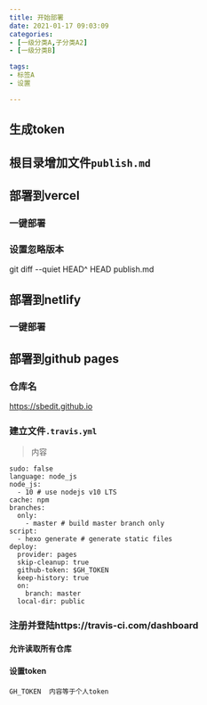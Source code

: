 ```yaml
---
title: 开始部署
date: 2021-01-17 09:03:09
categories: 
- [一级分类A,子分类A2]
- [一级分类B]

tags: 
- 标签A
- 设置

---
```

## 生成token

## 根目录增加文件`publish.md`
## 部署到vercel

### 一键部署

### 设置忽略版本

git diff --quiet HEAD^ HEAD publish.md

## 部署到netlify

### 一键部署

## 部署到github pages

### 仓库名

https://sbedit.github.io

### 建立文件`.travis.yml`

> 内容

```
sudo: false
language: node_js
node_js:
  - 10 # use nodejs v10 LTS
cache: npm
branches:
  only:
    - master # build master branch only
script:
  - hexo generate # generate static files
deploy:
  provider: pages
  skip-cleanup: true
  github-token: $GH_TOKEN
  keep-history: true
  on:
    branch: master
  local-dir: public
```

### 注册并登陆https://travis-ci.com/dashboard

#### 允许读取所有仓库

#### 设置token

```
GH_TOKEN  内容等于个人token
```
